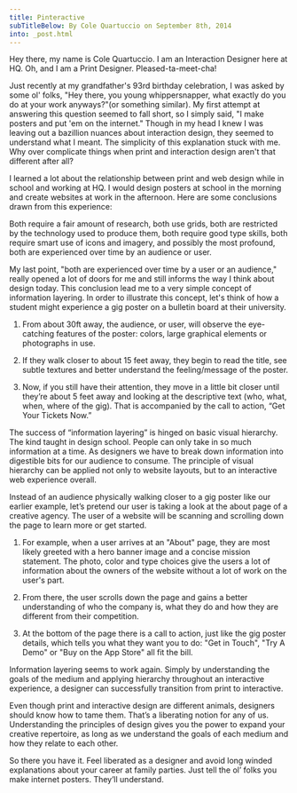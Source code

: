 ```yaml
---
title: Pinteractive
subTitleBelow: By Cole Quartuccio on September 8th, 2014
into: _post.html
---
```

Hey there, my name is Cole Quartuccio. I am an Interaction Designer here at HQ. Oh, and I am a Print Designer. Pleased-ta-meet-cha!

Just recently at my grandfather's 93rd birthday celebration, I was asked by some ol' folks, "Hey there, you young whippersnapper, what exactly do you do at your work anyways?"(or something similar). My first attempt at answering this question seemed to fall short, so I simply said, "I make posters and put 'em on the internet." Though in my head I knew I was leaving out a bazillion nuances about interaction design, they seemed to understand what I meant. The simplicity of this explanation stuck with me. Why over complicate things when print and interaction design aren't that different after all?

I learned a lot about the relationship between print and web design while in school and working at HQ. I would design posters at school in the morning and create websites at work in the afternoon. Here are some conclusions drawn from this experience:

Both require a fair amount of research, both use grids, both are restricted by the technology used to produce them, both require good type skills, both require smart use of icons and imagery, and possibly the most profound, both are experienced over time by an audience or user.

My last point, "both are experienced over time by a user or an audience," really opened a lot of doors for me and still informs the way I think about design today. This conclusion lead me to a very simple concept of information layering. In order to illustrate this concept, let's think of how a student might experience a gig poster on a bulletin board at their university.

1. From about 30ft away, the audience, or user, will observe the eye-catching features of the poster: colors, large graphical elements or photographs in use.

2. If they walk closer to about 15 feet away, they begin to read the title, see subtle textures and better understand the feeling/message of the poster.

3. Now, if you still have their attention, they move in a little bit closer until they’re about 5 feet away and looking at the descriptive text (who, what, when, where of the gig). That is accompanied by the call to action, “Get Your Tickets Now.”

The success of “information layering” is hinged on basic visual hierarchy. The kind taught in design school. People can only take in so much information at a time. As designers we have to break down information into digestible bits for our audience to consume. The principle of visual hierarchy can be applied not only to website layouts, but to an interactive web experience overall.

Instead of an audience physically walking closer to a gig poster like our earlier example, let’s pretend our user is taking a look at the about page of a creative agency. The user of a website will be scanning and scrolling down the page to learn more or get started.

1. For example, when a user arrives at an "About" page, they are most likely greeted with a hero banner image and a concise mission statement. The photo, color and type choices give the users a lot of information about the owners of the website without a lot of work on the user's part.

2. From there, the user scrolls down the page and gains a better understanding of who the company is, what they do and how they are different from their competition.

3. At the bottom of the page there is a call to action, just like the gig poster details, which tells you what they want you to do: "Get in Touch", "Try A Demo" or "Buy on the App Store" all fit the bill.

Information layering seems to work again. Simply by understanding the goals of the medium and applying hierarchy throughout an interactive experience, a designer can successfully transition from print to interactive.

Even though print and interactive design are different animals, designers should know how to tame them. That’s a liberating notion for any of us. Understanding the principles of design gives you the power to expand your creative repertoire, as long as we understand the goals of each medium and how they relate to each other.

So there you have it. Feel liberated as a designer and avoid long winded explanations about your career at family parties. Just tell the ol’ folks you make internet posters. They’ll understand.
